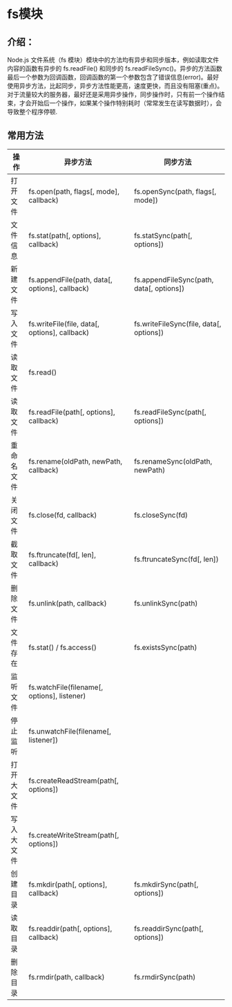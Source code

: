 # fs模块

## 介绍：

Node.js 文件系统（fs 模块）模块中的方法均有异步和同步版本，例如读取文件内容的函数有异步的 fs.readFile() 和同步的 fs.readFileSync()。异步的方法函数最后一个参数为回调函数，回调函数的第一个参数包含了错误信息(error)。最好使用异步方法，比起同步，异步方法性能更高，速度更快，而且没有阻塞(重点)。对于流量较大的服务器，最好还是采用异步操作，同步操作时，只有前一个操作结束，才会开始后一个操作，如果某个操作特别耗时（常常发生在读写数据时），会导致整个程序停顿.


## 常用方法

<table>
    <thead>
        <tr class="header">
            <th>操作</th>
            <th>异步方法</th>
            <th>同步方法</th>
        </tr>
    </thead>
    <tbody>
        <tr class="odd">
            <td>打开文件</td>
            <td>fs.open(path, flags[, mode], callback)</td>
            <td>fs.openSync(path, flags[, mode])</td>
        </tr>
        <tr class="even">
            <td>文件信息</td>
            <td>fs.stat(path[, options], callback)</td>
            <td>fs.statSync(path[, options])</td>
        </tr>
        <tr class="odd">
            <td>新建文件</td>
            <td>fs.appendFile(path, data[, options], callback)</td>
            <td>fs.appendFileSync(path, data[, options])</td>
        </tr>
        <tr class="even">
            <td>写入文件</td>
            <td>fs.writeFile(file, data[, options], callback)</td>
            <td>fs.writeFileSync(file, data[, options])</td>
        </tr>
        <tr class="odd">
            <td>读取文件</td>
            <td>fs.read()</td>
            <td></td>
        </tr>
        <tr class="even">
            <td>读取文件</td>
            <td>fs.readFile(path[, options], callback)</td>
            <td>fs.readFileSync(path[, options])</td>
        </tr>
        <tr class="odd">
            <td>重命名文件</td>
            <td>fs.rename(oldPath, newPath, callback)</td>
            <td>fs.renameSync(oldPath, newPath)</td>
        </tr>
        <tr class="even">
            <td>关闭文件</td>
            <td>fs.close(fd, callback)</td>
            <td>fs.closeSync(fd)</td>
        </tr>
        <tr class="odd">
            <td>截取文件</td>
            <td>fs.ftruncate(fd[, len], callback)</td>
            <td>fs.ftruncateSync(fd[, len])</td>
        </tr>
        <tr class="even">
            <td>删除文件</td>
            <td>fs.unlink(path, callback)</td>
            <td>fs.unlinkSync(path)</td>
        </tr>
        <tr class="odd">
            <td>文件存在</td>
            <td>fs.stat() / fs.access()</td>
            <td>fs.existsSync(path)</td>
        </tr>
        <tr class="even">
            <td>监听文件</td>
            <td>fs.watchFile(filename[, options], listener)</td>
            <td></td>
        </tr>
        <tr class="odd">
            <td>停止监听</td>
            <td>fs.unwatchFile(filename[, listener])</td>
            <td></td>
        </tr>
        <tr class="even">
            <td>打开大文件</td>
            <td>fs.createReadStream(path[, options])</td>
            <td></td>
        </tr>
        <tr class="odd">
            <td>写入大文件</td>
            <td>fs.createWriteStream(path[, options])</td>
            <td></td>
        </tr>
        <tr class="even">
            <td>创建目录</td>
            <td>fs.mkdir(path[, options], callback)</td>
            <td>fs.mkdirSync(path[, options])</td>
        </tr>
        <tr class="odd">
            <td>读取目录</td>
            <td>fs.readdir(path[, options], callback)</td>
            <td>fs.readdirSync(path[, options])</td>
        </tr>
        <tr class="even">
            <td>删除目录</td>
            <td>fs.rmdir(path, callback)</td>
            <td>fs.rmdirSync(path)</td>
        </tr>
    </tbody>
</table>